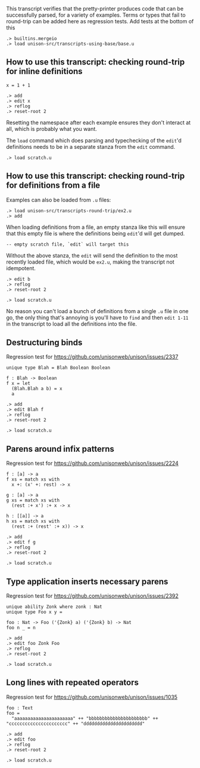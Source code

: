 This transcript verifies that the pretty-printer produces code that can be successfully parsed, for a variety of examples. Terms or types that fail to round-trip can be added here as regression tests. Add tests at the bottom of this

```ucm:hide
.> builtins.mergeio
.> load unison-src/transcripts-using-base/base.u
```

## How to use this transcript: checking round-trip for inline definitions

```unison:hide
x = 1 + 1
```

```ucm
.> add
.> edit x
.> reflog
.> reset-root 2
```

Resetting the namespace after each example ensures they don't interact at all, which is probably what you want.

The `load` command which does parsing and typechecking of the `edit`'d definitions needs to be in a separate stanza from the `edit` command.

```ucm
.> load scratch.u
```

## How to use this transcript: checking round-trip for definitions from a file

Examples can also be loaded from `.u` files:

```ucm
.> load unison-src/transcripts-round-trip/ex2.u
.> add
```

When loading definitions from a file, an empty stanza like this will ensure that this empty file is where the definitions being `edit`'d will get dumped.

```unison:hide
-- empty scratch file, `edit` will target this
```

Without the above stanza, the `edit` will send the definition to the most recently loaded file, which would be `ex2.u`, making the transcript not idempotent.

```ucm
.> edit b
.> reflog
.> reset-root 2
```

```ucm
.> load scratch.u
```

No reason you can't load a bunch of definitions from a single `.u` file in one go, the only thing that's annoying is you'll have to `find` and then `edit 1-11` in the transcript to load all the definitions into the file.

## Destructuring binds

Regression test for https://github.com/unisonweb/unison/issues/2337

```unison:hide
unique type Blah = Blah Boolean Boolean

f : Blah -> Boolean
f x = let
  (Blah.Blah a b) = x
  a
```

```ucm
.> add
.> edit Blah f
.> reflog
.> reset-root 2
```

``` ucm
.> load scratch.u
```

## Parens around infix patterns

Regression test for https://github.com/unisonweb/unison/issues/2224

```unison:hide
f : [a] -> a
f xs = match xs with
  x +: (x' +: rest) -> x

g : [a] -> a
g xs = match xs with
  (rest :+ x') :+ x -> x

h : [[a]] -> a
h xs = match xs with
  (rest :+ (rest' :+ x)) -> x
```

```ucm
.> add
.> edit f g
.> reflog
.> reset-root 2
```

``` ucm
.> load scratch.u
```

## Type application inserts necessary parens

Regression test for https://github.com/unisonweb/unison/issues/2392

```unison:hide
unique ability Zonk where zonk : Nat
unique type Foo x y = 

foo : Nat -> Foo ('{Zonk} a) ('{Zonk} b) -> Nat
foo n _ = n
```

```ucm
.> add
.> edit foo Zonk Foo
.> reflog
.> reset-root 2
```

``` ucm
.> load scratch.u
```

## Long lines with repeated operators

Regression test for https://github.com/unisonweb/unison/issues/1035

```unison:hide
foo : Text
foo =
  "aaaaaaaaaaaaaaaaaaaaaa" ++ "bbbbbbbbbbbbbbbbbbbbbb" ++ "cccccccccccccccccccccc" ++ "dddddddddddddddddddddd"
```

```ucm
.> add
.> edit foo
.> reflog
.> reset-root 2
```

``` ucm
.> load scratch.u
```

